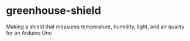 # greenhouse-shield
Making a shield that measures temperature, humidity, light, and air quality for an Arduino Uno 
